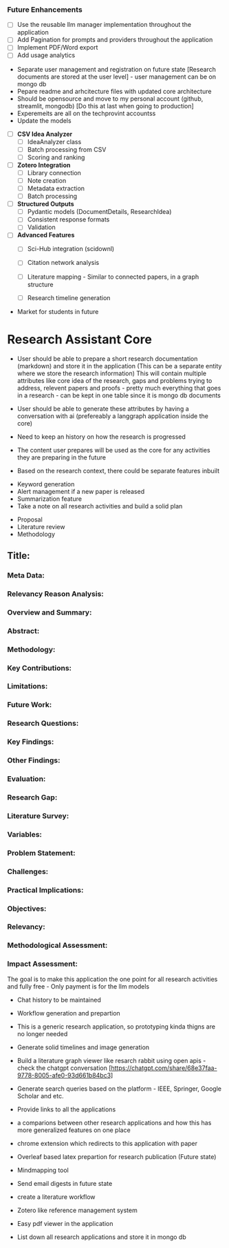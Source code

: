 ### Future Enhancements
- [ ] Use the reusable llm manager implementation throughout the application
- [ ] Add Pagination for prompts and providers throughout the application
- [ ] Implement PDF/Word export
- [ ] Add usage analytics
- Separate user management and registration on future state [Research documents are stored at the user level] - user management can be on mongo db
- Pepare readme and arhcitecture files with updated core architecture
- Should be opensource and move to my personal account (github, streamlit, mongodb) [Do this at last when going to production]
- Experemeits are all on the techprovint accountss
- Update the models

- [ ] **CSV Idea Analyzer**
  - [ ] IdeaAnalyzer class
  - [ ] Batch processing from CSV
  - [ ] Scoring and ranking

- [ ] **Zotero Integration**
  - [ ] Library connection
  - [ ] Note creation
  - [ ] Metadata extraction
  - [ ] Batch processing

- [ ] **Structured Outputs**
  - [ ] Pydantic models (DocumentDetails, ResearchIdea)
  - [ ] Consistent response formats
  - [ ] Validation

- [ ] **Advanced Features**
  - [ ] Sci-Hub integration (scidownl)
  - [ ] Citation network analysis
  - [ ] Literature mapping - Similar to connected papers, in a graph structure
  - [ ] Research timeline generation


- Market for students in future

# Research Assistant Core

- User should be able to prepare a short research documentation (markdown) and store it in the application
(This can be a separate entity where we store the research information)
This will contain multiple attributes like core idea of the research, gaps and problems trying to address, relevent papers and proofs - pretty much everything that goes in a research - can be kept in one table since it is mongo db documents

- User should be able to generate these attributes by having a conversation with ai (prefereably a langgraph application inside the core)

- Need to keep an history on how the research is progressed

- The content user prepares will be used as the core for any activities they are preparing in the future

- Based on the research context, there could be separate features inbuilt
* Keyword generation
* Alert management if a new paper is released
* Summarization feature
* Take a note on all research activities and build a solid plan
 - Proposal
 - Literature review
 - Methodology
 ## Title:
### Meta Data:
### Relevancy Reason Analysis: 
### Overview and Summary:
### Abstract:
### Methodology:
### Key Contributions:
### Limitations:
### Future Work:
### Research Questions:
### Key Findings:
### Other Findings:
### Evaluation:
### Research Gap:
### Literature Survey:
### Variables:
### Problem Statement:
### Challenges:
### Practical Implications:
### Objectives:
### Relevancy:
### Methodological Assessment:
### Impact Assessment:

The goal is to make this application the one point for all research activities and fully free - Only payment is for the llm models

* Chat history to be maintained
- Workflow generation and prepartion

- This is a generic research application, so prototyping kinda thigns are no longer needed
- Generate solid timelines and image generation

- Build a literature graph viewer like resarch rabbit using open apis - check the chatgpt conversation [https://chatgpt.com/share/68e37faa-9778-8005-afe0-93d661b84bc3]

- Generate search queries based on the platform - IEEE, Springer, Google Scholar and etc.

- Provide links to all the applications

- a comparions between other research applications and how this has more generalized features on one place

- chrome extension which redirects to this application with paper

- Overleaf based latex prepartion for research publication (Future state)

- Mindmapping tool

- Send email digests in future state

- create a literature workflow

- Zotero like reference management system

- Easy pdf viewer in the application

- List down all research applications and store it in mongo db